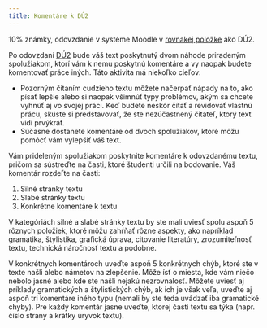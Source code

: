 ```yaml
---
title: Komentáre k DÚ2
---
```



10% známky, odovzdanie v systéme Moodle v [rovnakej
položke](https://moodle.uniba.sk/mod/workshop/view.php?id=103693) ako
DÚ2.

Po odovzdaní [DÚ2](./DÚ2.md) bude váš text poskytnutý dvom náhode
priradeným spolužiakom, ktorí vám k nemu poskytnú komentáre a vy naopak
budete komentovať práce iných. Táto aktivita má niekoľko cieľov:

  - Pozorným čítaním cudzieho textu môžete načerpať nápady na to, ako
    písať lepšie alebo si naopak všimnúť typy problémov, akým sa chcete
    vyhnúť aj vo svojej práci. Keď budete neskôr čítať a revidovať
    vlastnú prácu, skúste si predstavovať, že ste nezúčastnený čitateľ,
    ktorý text vidí prvýkrát.
  - Súčasne dostanete komentáre od dvoch spolužiakov, ktoré môžu pomôcť
    vám vylepšiť váš text.

Vám prideleným spolužiakom poskytnite komentáre k odovzdanému textu,
pričom sa sústreďte na časti, ktoré študenti určili na bodovanie. Váš
komentár rozdeľte na časti:

1.  Silné stránky textu
2.  Slabé stránky textu
3.  Konkrétne komentáre k textu

V kategóriách silné a slabé stránky textu by ste mali uviesť spolu aspoň
5 rôznych položiek, ktoré môžu zahŕňať rôzne aspekty, ako napríklad
gramatika, štylistika, grafická úprava, citovanie literatúry,
zrozumiteľnosť textu, technická náročnosť textu a podobne.

V konkrétnych komentároch uveďte aspoň 5 konkrétnych chýb, ktoré ste v
texte našli alebo námetov na zlepšenie. Môže ísť o miesta, kde vám
niečo nebolo jasné alebo kde ste našli nejakú nezrovnalosť. Môžete
uviesť aj príklady gramatických a štylistických chýb, ak ich je však
veľa, uveďte aj aspoň tri komentáre iného typu (nemali by
ste teda uvádzať iba gramatické chyby).  Pre každý komentár jasne
uveďte, ktorej časti textu sa týka (napr. číslo strany a krátky úryvok
textu).

